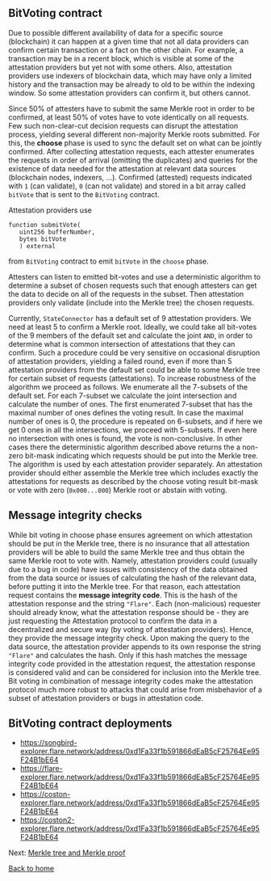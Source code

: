 ## BitVoting contract

Due to possible different availability of data for a specific source (blockchain) it can happen at a given time that not all data providers can confirm certain transaction or a fact on the other chain. For example, a transaction may be in a recent block, which is visible at some of the attestation providers but yet not with some others. Also, attestation providers use indexers of blockchain data, which may have only a limited history and the transaction may be already to old to be within the indexing window. So some attestation providers can confirm it, but others cannot.

Since 50% of attesters have to submit the same Merkle root in order to be confirmed, at least 50% of votes have to vote identically on all requests. Few such non-clear-cut decision requests can disrupt the attestation process, yielding several different non-majority Merkle roots submitted. For this, the **choose** phase is used to sync the default set on what can be jointly confirmed.
After collecting attestation requests, each attester enumerates the requests in order of arrival (omitting the duplicates) and queries for the existence of data needed for the attestation at relevant data sources (blockchain nodes, indexers, ...). Confirmed (attested) requests indicated with `1` (can validate), `0` (can not validate) and stored in a bit array called `bitVote` that is sent to the `BitVoting` contract.

Attestation providers use

```solidity
function submitVote(
   uint256 bufferNumber,
   bytes bitVote
   ) external
```

from `BitVoting` contract to emit `bitVote` in the `choose` phase.

Attesters can listen to emitted bit-votes and use a deterministic algorithm to determine a subset of chosen requests such that enough attesters can get the data to decide on all of the requests in the subset. Then attestation providers only validate (include into the Merkle tree) the chosen requests.

Currently, `StateConnector` has a default set of 9 attestation providers. We need at least 5 to confirm a Merkle root. Ideally, we could take all bit-votes of the 9 members of the default set and calculate the joint `AND`, in order to determine what is common intersection of attestations that they can confirm. Such a procedure could be very sensitive on occasional disruption of attestation providers, yielding a failed round, even if more than 5 attestation providers from the default set could be able to some Merkle tree for certain subset of requests (attestations). To increase robustness of the algorithm we proceed as follows. We enumerate all the 7-subsets of the default set. For each 7-subset we calculate the joint intersection and calculate the number of ones. The first enumerated 7-subset that has the maximal number of ones defines the voting result. In case the maximal number of ones is 0, the procedure is repeated on 6-subsets, and if here we get 0 ones in all the intersections, we proceed with 5-subsets. If even here no intersection with ones is found, the vote is non-conclusive. In other cases there the deterministic algorithm described above returns the a non-zero bit-mask indicating which requests should be put into the Merkle tree. The algorithm is used by each attestation provider separately. An attestation provider should either assemble the Merkle tree which includes exactly the attestations for requests as described by the choose voting result bit-mask or vote with zero (`0x000...000`) Merkle root or abstain with voting.

## Message integrity checks

While bit voting in choose phase ensures agreement on which attestation should be put in the Merkle tree, there is no insurance that all attestation providers will be able to build the same Merkle tree and thus obtain the same Merkle root to vote with. Namely, attestation providers could (usually due to a bug in code) have issues with consistency of the data obtained from the data source or issues of calculating the hash of the relevant data, before putting it into the Merkle tree. For that reason, each attestation request contains the **message integrity code**. This is the hash of the attestation response and the string `"Flare"`. Each (non-malicious) requester should already know, what the attestation response should be - they are just requesting the Attestation protocol to confirm the data in a decentralized and secure way (by voting of attestation providers). Hence, they provide the message integrity check. Upon making the query to the data source, the attestation provider appends to its own response the string `"Flare"` and calculates the hash. Only if this hash matches the message integrity code provided in the attestation request, the attestation response is considered valid and can be considered for inclusion into the Merkle tree. Bit voting in combination of message integrity codes make the attestation protocol much more robust to attacks that could arise from misbehavior of a subset of attestation providers or bugs in attestation code.

## BitVoting contract deployments

- https://songbird-explorer.flare.network/address/0xd1Fa33f1b591866dEaB5cF25764Ee95F24B1bE64
- https://flare-explorer.flare.network/address/0xd1Fa33f1b591866dEaB5cF25764Ee95F24B1bE64
- https://coston-explorer.flare.network/address/0xd1Fa33f1b591866dEaB5cF25764Ee95F24B1bE64
- https://coston2-explorer.flare.network/address/0xd1Fa33f1b591866dEaB5cF25764Ee95F24B1bE64

Next: [Merkle tree and Merkle proof](./merkle-tree.md)

[Back to home](../README.md)
